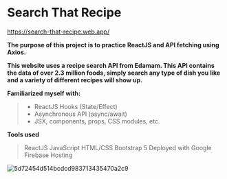 # Search That Recipe 
https://search-that-recipe.web.app/

**The purpose of this project is to practice ReactJS and API fetching using Axios.**

**This website uses a recipe search API from Edamam. This API contains the data of over 2.3 million foods, simply search any type of dish you like and a variety of different recipes will show up.**

**Familiarized myself with:**
> - ReactJS Hooks (State/Effect)
> - Asynchronous API (async/await)
> - JSX, components, props, CSS modules, etc.

**Tools used**
> ReactJS
> JavaScript
> HTML/CSS
> Bootstrap 5
> Deployed with Google Firebase Hosting

![5d72454d514bcdcd983713435470a2c9](https://user-images.githubusercontent.com/43255108/211684709-594a00fc-dfaf-4a09-9791-77c453fbdfb9.gif)
